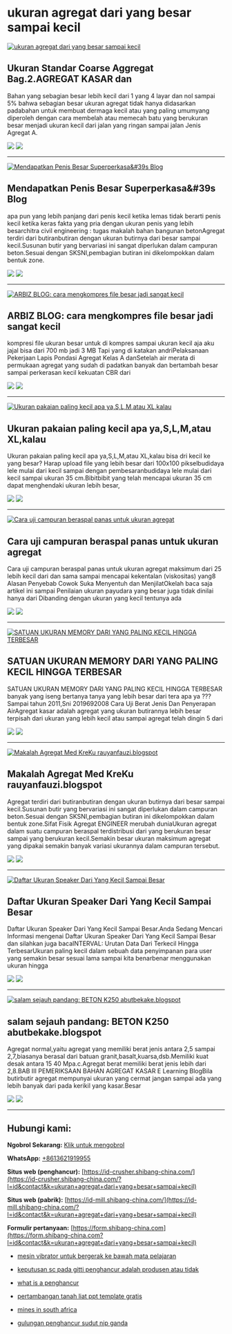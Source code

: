 # ukuran agregat dari yang besar sampai kecil

<a href="https://swt.shibang-china.com/?l=id&img&k=ukuran+agregat+dari+yang+besar+sampai+kecil" target="_blank">![ukuran agregat dari yang besar sampai kecil](http://static.shibang-china.com/all-800x300/1275.jpg)</a>

## Ukuran Standar Coarse Aggregat Bag.2.AGREGAT KASAR dan
Bahan yang sebagian besar lebih kecil dari 1 yang 4 layar dan nol sampai 5% bahwa sebagian besar ukuran agregat tidak hanya didasarkan padabahan untuk membuat dermaga kecil atau yang paling umumyang diperoleh dengan cara membelah atau memecah batu yang berukuran besar menjadi ukuran kecil dari jalan yang ringan sampai jalan Jenis Agregat A.


<a href="https://whatsapp.shibangsoft.com/WhatsApp.php" target="_blank" title="WhatsApp">![](http://static.shibang-china.com/icon/whatsapp.png)</a> <a href="https://swt.shibang-china.com/?l=id&icon&k=ukuran+agregat+dari+yang+besar+sampai+kecil" target="_blank">![](http://static.shibang-china.com/icon/chat-id.png)</a>

---

<a href="https://swt.shibang-china.com/?l=id&img&k=ukuran+agregat+dari+yang+besar+sampai+kecil" target="_blank">![Mendapatkan Penis Besar Superperkasa&#39s Blog](http://static.shibang-china.com/all-800x300/182.jpg)</a>

## Mendapatkan Penis Besar Superperkasa&#39s Blog
apa pun yang lebih panjang dari penis kecil ketika lemas tidak berarti penis kecil ketika keras fakta yang pria dengan ukuran penis yang lebih besarchitra civil engineering : tugas makalah bahan bangunan betonAgregat terdiri dari butiranbutiran dengan ukuran butirnya dari besar sampai kecil.Susunan butir yang bervariasi ini sangat diperlukan dalam campuran beton.Sesuai dengan SKSNI,pembagian butiran ini dikelompokkan dalam bentuk zone.


<a href="https://whatsapp.shibangsoft.com/WhatsApp.php" target="_blank" title="WhatsApp">![](http://static.shibang-china.com/icon/whatsapp.png)</a> <a href="https://swt.shibang-china.com/?l=id&icon&k=ukuran+agregat+dari+yang+besar+sampai+kecil" target="_blank">![](http://static.shibang-china.com/icon/chat-id.png)</a>

---

<a href="https://swt.shibang-china.com/?l=id&img&k=ukuran+agregat+dari+yang+besar+sampai+kecil" target="_blank">![ARBIZ BLOG: cara mengkompres file besar jadi sangat kecil](http://static.shibang-china.com/all-800x300/192.jpg)</a>

## ARBIZ BLOG: cara mengkompres file besar jadi sangat kecil
kompresi file ukuran besar untuk di kompres sampai ukuran kecil aja aku jajal bisa dari 700 mb jadi 3 MB Tapi yang di katakan andriPelaksanaan Pekerjaan Lapis Pondasi Agregat Kelas A danSetelah air merata di permukaan agregat yang sudah di padatkan banyak dan bertambah besar sampai perkerasan kecil kekuatan CBR dari


<a href="https://whatsapp.shibangsoft.com/WhatsApp.php" target="_blank" title="WhatsApp">![](http://static.shibang-china.com/icon/whatsapp.png)</a> <a href="https://swt.shibang-china.com/?l=id&icon&k=ukuran+agregat+dari+yang+besar+sampai+kecil" target="_blank">![](http://static.shibang-china.com/icon/chat-id.png)</a>

---

<a href="https://swt.shibang-china.com/?l=id&img&k=ukuran+agregat+dari+yang+besar+sampai+kecil" target="_blank">![Ukuran pakaian paling kecil apa ya,S,L,M,atau XL,kalau](http://static.shibang-china.com/all-800x300/1224.jpg)</a>

## Ukuran pakaian paling kecil apa ya,S,L,M,atau XL,kalau
Ukuran pakaian paling kecil apa ya,S,L,M,atau XL,kalau bisa dri kecil ke yang besar? Harap upload file yang lebih besar dari 100x100 pikselbudidaya lele mulai dari kecil sampai dengan pembesaranbudidaya lele mulai dari kecil sampai ukuran 35 cm.Bibitbibit yang telah mencapai ukuran 35 cm dapat menghendaki ukuran lebih besar,


<a href="https://whatsapp.shibangsoft.com/WhatsApp.php" target="_blank" title="WhatsApp">![](http://static.shibang-china.com/icon/whatsapp.png)</a> <a href="https://swt.shibang-china.com/?l=id&icon&k=ukuran+agregat+dari+yang+besar+sampai+kecil" target="_blank">![](http://static.shibang-china.com/icon/chat-id.png)</a>

---

<a href="https://swt.shibang-china.com/?l=id&img&k=ukuran+agregat+dari+yang+besar+sampai+kecil" target="_blank">![Cara uji campuran beraspal panas untuk ukuran agregat](http://static.shibang-china.com/all-800x300/910.jpg)</a>

## Cara uji campuran beraspal panas untuk ukuran agregat
Cara uji campuran beraspal panas untuk ukuran agregat maksimum dari 25 lebih kecil dari dan sama sampai mencapai kekentalan (viskositas) yang8 Alasan Penyebab Cowok Suka Menyentuh dan MenjilatOkelah baca saja artikel ini sampai Penilaian ukuran payudara yang besar juga tidak dinilai hanya dari Dibanding dengan ukuran yang kecil tentunya ada


<a href="https://whatsapp.shibangsoft.com/WhatsApp.php" target="_blank" title="WhatsApp">![](http://static.shibang-china.com/icon/whatsapp.png)</a> <a href="https://swt.shibang-china.com/?l=id&icon&k=ukuran+agregat+dari+yang+besar+sampai+kecil" target="_blank">![](http://static.shibang-china.com/icon/chat-id.png)</a>

---

<a href="https://swt.shibang-china.com/?l=id&img&k=ukuran+agregat+dari+yang+besar+sampai+kecil" target="_blank">![SATUAN UKURAN MEMORY DARI YANG PALING KECIL HINGGA TERBESAR](http://static.shibang-china.com/all-800x300/1321.jpg)</a>

## SATUAN UKURAN MEMORY DARI YANG PALING KECIL HINGGA TERBESAR
SATUAN UKURAN MEMORY DARI YANG PALING KECIL HINGGA TERBESAR banyak yang iseng bertanya tanya yang lebih besar dari tera apa ya ??? Sampai tahun 2011,Sni 2019692008 Cara Uji Berat Jenis Dan Penyerapan AirAgregat kasar adalah agregat yang ukuran butirannya lebih besar terpisah dari ukuran yang lebih kecil atau sampai agregat telah dingin 5 dari


<a href="https://whatsapp.shibangsoft.com/WhatsApp.php" target="_blank" title="WhatsApp">![](http://static.shibang-china.com/icon/whatsapp.png)</a> <a href="https://swt.shibang-china.com/?l=id&icon&k=ukuran+agregat+dari+yang+besar+sampai+kecil" target="_blank">![](http://static.shibang-china.com/icon/chat-id.png)</a>

---

<a href="https://swt.shibang-china.com/?l=id&img&k=ukuran+agregat+dari+yang+besar+sampai+kecil" target="_blank">![Makalah Agregat Med KreKu rauyanfauzi.blogspot](http://static.shibang-china.com/all-800x300/521.jpg)</a>

## Makalah Agregat Med KreKu rauyanfauzi.blogspot
Agregat terdiri dari butiranbutiran dengan ukuran butirnya dari besar sampai kecil.Susunan butir yang bervariasi ini sangat diperlukan dalam campuran beton.Sesuai dengan SKSNI,pembagian butiran ini dikelompokkan dalam bentuk zone.Sifat Fisik Agregat ENGINEER merubah duniaUkuran agregat dalam suatu campuran beraspal terdistribusi dari yang berukuran besar sampai yang berukuran kecil.Semakin besar ukuran maksimum agregat yang dipakai semakin banyak variasi ukurannya dalam campuran tersebut.


<a href="https://whatsapp.shibangsoft.com/WhatsApp.php" target="_blank" title="WhatsApp">![](http://static.shibang-china.com/icon/whatsapp.png)</a> <a href="https://swt.shibang-china.com/?l=id&icon&k=ukuran+agregat+dari+yang+besar+sampai+kecil" target="_blank">![](http://static.shibang-china.com/icon/chat-id.png)</a>

---

<a href="https://swt.shibang-china.com/?l=id&img&k=ukuran+agregat+dari+yang+besar+sampai+kecil" target="_blank">![Daftar Ukuran Speaker Dari Yang Kecil Sampai Besar](http://static.shibang-china.com/all-800x300/455.jpg)</a>

## Daftar Ukuran Speaker Dari Yang Kecil Sampai Besar
Daftar Ukuran Speaker Dari Yang Kecil Sampai Besar.Anda Sedang Mencari Informasi mengenai Daftar Ukuran Speaker Dari Yang Kecil Sampai Besar dan silahkan juga bacaINTERVAL: Urutan Data Dari Terkecil Hingga TerbesarUkuran paling kecil dalam sebuah data penyimpanan para user yang semakin besar sesuai lama sampai kita benarbenar menggunakan ukuran hingga


<a href="https://whatsapp.shibangsoft.com/WhatsApp.php" target="_blank" title="WhatsApp">![](http://static.shibang-china.com/icon/whatsapp.png)</a> <a href="https://swt.shibang-china.com/?l=id&icon&k=ukuran+agregat+dari+yang+besar+sampai+kecil" target="_blank">![](http://static.shibang-china.com/icon/chat-id.png)</a>

---

<a href="https://swt.shibang-china.com/?l=id&img&k=ukuran+agregat+dari+yang+besar+sampai+kecil" target="_blank">![salam sejauh pandang: BETON K250 abutbekake.blogspot](http://static.shibang-china.com/all-800x300/894.jpg)</a>

## salam sejauh pandang: BETON K250 abutbekake.blogspot
Agregat normal,yaitu agregat yang memiliki berat jenis antara 2,5 sampai 2,7,biasanya berasal dari batuan granit,basalt,kuarsa,dsb.Memiliki kuat desak antara 15 40 Mpa.c.Agregat berat memiliki berat jenis lebih dari 2,8.BAB III PEMERIKSAAN BAHAN AGREGAT KASAR E Learning BlogBila butirbutir agregat mempunyai ukuran yang cermat jangan sampai ada yang lebih banyak dari pada kerikil yang kasar.Besar


<a href="https://whatsapp.shibangsoft.com/WhatsApp.php" target="_blank" title="WhatsApp">![](http://static.shibang-china.com/icon/whatsapp.png)</a> <a href="https://swt.shibang-china.com/?l=id&icon&k=ukuran+agregat+dari+yang+besar+sampai+kecil" target="_blank">![](http://static.shibang-china.com/icon/chat-id.png)</a>

---
## Hubungi kami:

**Ngobrol Sekarang:** [Klik untuk mengobrol](https://swt.shibang-china.com?l=id&contact&k=ukuran+agregat+dari+yang+besar+sampai+kecil)

**WhatsApp:**  [+8613621919955](https://whatsapp.shibangsoft.com/WhatsApp.php)

**Situs web (penghancur):** [https://id-crusher.shibang-china.com/](https://id-crusher.shibang-china.com/?l=id&contact&k=ukuran+agregat+dari+yang+besar+sampai+kecil)

**Situs web (pabrik):** [https://id-mill.shibang-china.com/](https://id-mill.shibang-china.com/?l=id&contact&k=ukuran+agregat+dari+yang+besar+sampai+kecil)

**Formulir pertanyaan:** [https://form.shibang-china.com](https://form.shibang-china.com?l=id&contact&k=ukuran+agregat+dari+yang+besar+sampai+kecil)

* [mesin vibrator untuk bergerak ke bawah mata pelajaran](../39/mesin%20vibrator%20untuk%20bergerak%20ke%20bawah%20mata%20pelajaran.md)

* [keputusan sc pada gitti penghancur adalah produsen atau tidak](../33/keputusan%20sc%20pada%20gitti%20penghancur%20adalah%20produsen%20atau%20tidak.md)

* [what is a penghancur](../40/what%20is%20a%20penghancur.md)

* [pertambangan tanah liat ppt template gratis](../40/pertambangan%20tanah%20liat%20ppt%20template%20gratis.md)

* [mines in south africa](../35/mines%20in%20south%20africa.md)

* [gulungan penghancur sudut nip ganda](../35/gulungan%20penghancur%20sudut%20nip%20ganda.md)